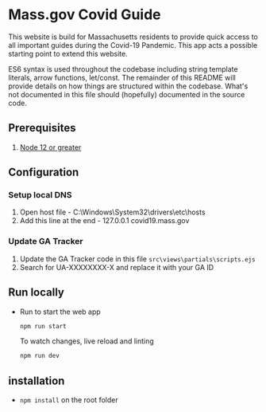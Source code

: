 # Mass.gov Covid Guide
This website is build for Massachusetts residents to provide quick access to all important guides during the Covid-19 Pandemic.
This app acts a possible starting point to extend this website.

ES6 syntax is used throughout the codebase including string template literals, arrow functions, let/const.
The remainder of this README will provide details on how things are structured within the codebase. What's not documented in this file should (hopefully) documented in the source code.

## Prerequisites

1. [Node 12 or greater](https://nodejs.org/en/download/)

## Configuration

### Setup local DNS
1. Open host file - C:\Windows\System32\drivers\etc\hosts
2. Add this line at the end - 127.0.0.1   covid19.mass.gov  

### Update GA Tracker
1. Update the GA Tracker code in this file `src\views\partials\scripts.ejs`
2. Search for UA-XXXXXXXX-X and replace it with your GA ID  

## Run locally

- Run to start the web app
  ```bash
  npm run start
  ```
  To watch changes, live reload and linting
  ```bash
  npm run dev
  ```

## installation

- `npm install` on the root folder
